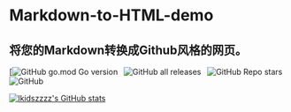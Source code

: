 # Markdown-to-HTML-demo
## 将您的Markdown转换成Github风格的网页。

[![GitHub go.mod Go version](https://img.shields.io/github/go-mod/go-version/lkidszzzz/Markdown-to-HTML-demo)&ensp;
![GitHub all releases](https://img.shields.io/github/downloads/lkidszzzz/Markdown-to-HTML-demo/total?style=flat)&ensp;
![GitHub Repo stars](https://img.shields.io/github/stars/lkidszzzz/Markdown-to-HTML-demo?style=flat)&ensp;
![GitHub](https://img.shields.io/github/license/lkidszzzz/Markdown-to-HTML-demo?style=flat)

[![lkidszzzz's GitHub stats](https://github-readme-stats.vercel.app/api?username=lkidszzzz&show_icons=true&theme=dracula)](https://github.com/anuraghazra/github-readme-stats)


